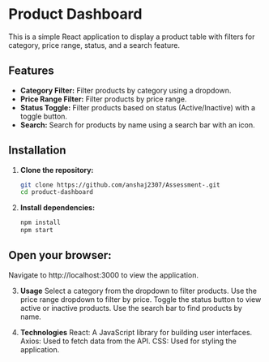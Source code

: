 # Product Dashboard

This is a simple React application to display a product table with filters for category, price range, status, and a search feature.

## Features

- **Category Filter:** Filter products by category using a dropdown.
- **Price Range Filter:** Filter products by price range.
- **Status Toggle:** Filter products based on status (Active/Inactive) with a toggle button.
- **Search:** Search for products by name using a search bar with an icon.

## Installation

1. **Clone the repository:**

   ```bash
   git clone https://github.com/anshaj2307/Assessment-.git
   cd product-dashboard

2. **Install dependencies:**

    ```bash
    npm install
    npm start


## Open your browser:

Navigate to http://localhost:3000 to view the application.

3. **Usage**
Select a category from the dropdown to filter products.
Use the price range dropdown to filter by price.
Toggle the status button to view active or inactive products.
Use the search bar to find products by name.

4. **Technologies**
React: A JavaScript library for building user interfaces.
Axios: Used to fetch data from the API.
CSS: Used for styling the application.
